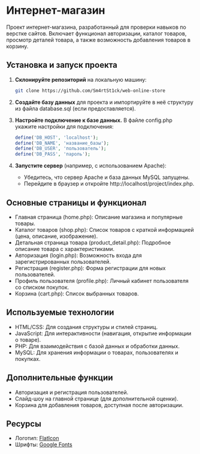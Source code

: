 # Интернет-магазин

Проект интернет-магазина, разработанный для проверки навыков по верстке сайтов. Включает функционал авторизации, каталог товаров, просмотр деталей товара, а также возможность добавления товаров в корзину.


## Установка и запуск проекта

1. **Склонируйте репозиторий** на локальную машину:
    ```bash
   git clone https://github.com/Sm4rtSt1ck/web-online-store

2. **Создайте базу данных** для проекта и импортируйте в неё структуру из файла database.sql (если предоставляется).

3. **Настройте подключение к базе данных.** В файле config.php укажите настройки для подключения:
    ```php
    define('DB_HOST', 'localhost');
    define('DB_NAME', 'название_базы');
    define('DB_USER', 'пользователь');
    define('DB_PASS', 'пароль');

4. **Запустите сервер** (например, с использованием Apache):
    - Убедитесь, что сервер Apache и база данных MySQL запущены.
    - Перейдите в браузер и откройте http://localhost/project/index.php.


## Основные страницы и функционал
- Главная страница (home.php): Описание магазина и популярные товары.
- Каталог товаров (shop.php): Список товаров с краткой информацией (цена, описание, изображение).
- Детальная страница товара (product_detail.php): Подробное описание товара с характеристиками.
- Авторизация (login.php): Возможность входа для зарегистрированных пользователей.
- Регистрация (register.php): Форма регистрации для новых пользователей.
- Профиль пользователя (profile.php): Личный кабинет пользователя со списком покупок.
- Корзина (cart.php): Список выбранных товаров.

## Используемые технологии
- HTML/CSS: Для создания структуры и стилей страниц.
- JavaScript: Для интерактивности (навигация, открытие информации о товаре).
- PHP: Для взаимодействия с базой данных и обработки данных.
- MySQL: Для хранения информации о товарах, пользователях и покупках.

## Дополнительные функции
- Авторизация и регистрация пользователей.
- Слайд-шоу на главной странице (для дополнительной оценки).
- Корзина для добавления товаров, доступная после авторизации.

## Ресурсы
- Логотип: [FlatIcon](https://www.flaticon.com/free-icon/beaver_2611873)
- Шрифты: [Google Fonts](https://fonts.google.com)